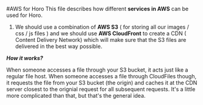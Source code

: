 #AWS for Horo
This file describes how different **services in AWS** can be used for Horo. 

1. We should use a combination of **AWS S3** ( for storing all our images / css / js files ) and we should use **AWS CloudFront** to create a
CDN ( Content Delivery Network) which will make sure that the S3 files are delivered in the best way possible. 

**_How it works?_**

When someone accesses a file through your S3 bucket, it acts just like a regular file host. When someone accesses a file through CloudFiles though, it requests the file from your S3 bucket (the origin) and caches it at the CDN server closest to the orignial request for all subsequent requests. It's a little more complicated than that, but that's the general idea.

